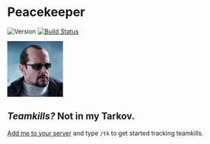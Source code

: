 # Peacekeeper
![Version](https://img.shields.io/github/package-json/v/nicholaiii/peacekeeper)
[![Build Status](https://travis-ci.com/Nicholaiii/Peacekeeper.svg?branch=main)](https://travis-ci.com/Nicholaiii/Peacekeeper)

<img alt="Image of Peacekeeper" src="pk.png" height=128 width=128 />

## *Teamkills?* Not in my Tarkov.
[Add me to your server](https://discord.com/oauth2/authorize?client_id=792372646314246184&scope=bot%20applications.commands&permissions=515136) and type `/tk` to get started tracking teamkills.
